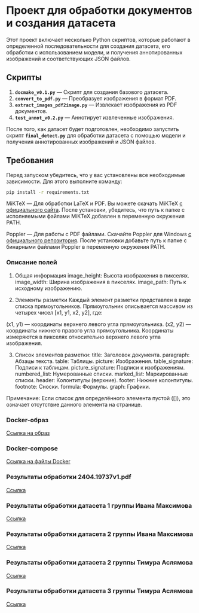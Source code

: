 # Проект для обработки документов и создания датасета

Этот проект включает несколько Python скриптов, которые работают в определенной последовательности для создания датасета, его обработки с использованием модели, и получения аннотированных изображений и соответствующих JSON файлов.

## Скрипты

1. **`docmake_v0.1.py`** — Скрипт для создания базового датасета.
2. **`convert_to_pdf.py`** — Преобразует изображения в формат PDF.
3. **`extract_images_pdf2image.py`** — Извлекает изображения из PDF документов.
4. **`test_annot_v0.2.py`** — Аннотирует извлеченные изображения.

После того, как датасет будет подготовлен, необходимо запустить скрипт **`final_detect.py`** для обработки датасета с помощью модели и получения аннотированных изображений и JSON файлов.

## Требования

Перед запуском убедитесь, что у вас установлены все необходимые зависимости. Для этого выполните команду:

```bash
pip install -r requirements.txt
```

MiKTeX — Для обработки LaTeX и PDF. Вы можете скачать MiKTeX [с официального сайта](https://miktex.org/download). После установки, убедитесь, что путь к папке с исполняемыми файлами MiKTeX добавлен в переменную окружения PATH.

Poppler — Для работы с PDF файлами. Скачайте Poppler для Windows [с официального репозитория](https://github.com/oschwartz10612/poppler-windows/releases/). После установки добавьте путь к папке с бинарными файлами Poppler в переменную окружения PATH.

### Описание полей
1. Общая информация
image_height: Высота изображения в пикселях.
image_width: Ширина изображения в пикселях.
image_path: Путь к исходному изображению.

2. Элементы разметки
Каждый элемент разметки представлен в виде списка прямоугольников. Прямоугольник описывается массивом из четырех чисел [x1, y1, x2, y2], где:

(x1, y1) — координаты верхнего левого угла прямоугольника.
(x2, y2) — координаты нижнего правого угла прямоугольника.
Координаты измеряются в пикселях относительно верхнего левого угла изображения.

3. Список элементов разметки:
title: Заголовок документа.
paragraph: Абзацы текста.
table: Таблицы.
picture: Изображения.
table_signature: Подписи к таблицам.
picture_signature: Подписи к изображениям.
numbered_list: Нумерованные списки.
marked_list: Маркированные списки.
header: Колонтитулы (верхние).
footer: Нижние колонтитулы.
footnote: Сноски.
formula: Формулы.
graph: Графики.

Примечание: Если список для определённого элемента пустой ([]), это означает отсутствие данного элемента на странице.

### Docker-образ
[Ссылка на образ](https://disk.yandex.ru/d/ROETDdQazkIcHw)
### Docker-compose
[Ссылка на файлы Docker](https://disk.yandex.ru/d/X08WqHaCfortfw)
### Результаты обработки 2404.19737v1.pdf
[Ссылка](https://disk.yandex.ru/d/HzpGsYLyQjftBQ)
### Результаты обработки датасета 1 группы Ивана Максимова
[Ссылка](https://disk.yandex.ru/d/FAY9ECMczFVZmA)
### Результаты обработки датасета 2 группы Ивана Максимова
[Ссылка](https://drive.google.com/file/d/1giB-LZt2jJKoS5v1JQ6sUUenAu4jY0Qb/view?usp=sharing)
### Результаты обработки датасета 2 группы Тимура Аслямова
[Ссылка](https://disk.yandex.ru/d/5Ey_vKY9tLaqcQ)
### Результаты обработки датасета 3 группы Тимура Аслямова
[Ссылка](https://drive.google.com/file/d/15FxnNNshByzTm_tG5KwVJwNLJoMv-bd8/view?usp=sharing)